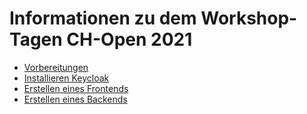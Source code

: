 # Informationen zu dem Workshop-Tagen CH-Open 2021

* [Vorbereitungen](docs/vorbereitungen.md)
* [Installieren Keycloak](docs/keycloak.md)
* [Erstellen eines Frontends](docs/frontend.md)
* [Erstellen eines Backends](docs/backend.md)
